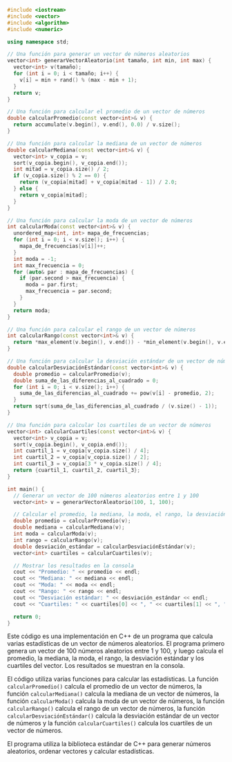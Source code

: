 ```cpp
#include <iostream>
#include <vector>
#include <algorithm>
#include <numeric>

using namespace std;

// Una función para generar un vector de números aleatorios
vector<int> generarVectorAleatorio(int tamaño, int min, int max) {
  vector<int> v(tamaño);
  for (int i = 0; i < tamaño; i++) {
    v[i] = min + rand() % (max - min + 1);
  }
  return v;
}

// Una función para calcular el promedio de un vector de números
double calcularPromedio(const vector<int>& v) {
  return accumulate(v.begin(), v.end(), 0.0) / v.size();
}

// Una función para calcular la mediana de un vector de números
double calcularMediana(const vector<int>& v) {
  vector<int> v_copia = v;
  sort(v_copia.begin(), v_copia.end());
  int mitad = v_copia.size() / 2;
  if (v_copia.size() % 2 == 0) {
    return (v_copia[mitad] + v_copia[mitad - 1]) / 2.0;
  } else {
    return v_copia[mitad];
  }
}

// Una función para calcular la moda de un vector de números
int calcularModa(const vector<int>& v) {
  unordered_map<int, int> mapa_de_frecuencias;
  for (int i = 0; i < v.size(); i++) {
    mapa_de_frecuencias[v[i]]++;
  }
  int moda = -1;
  int max_frecuencia = 0;
  for (auto& par : mapa_de_frecuencias) {
    if (par.second > max_frecuencia) {
      moda = par.first;
      max_frecuencia = par.second;
    }
  }
  return moda;
}

// Una función para calcular el rango de un vector de números
int calcularRango(const vector<int>& v) {
  return *max_element(v.begin(), v.end()) - *min_element(v.begin(), v.end());
}

// Una función para calcular la desviación estándar de un vector de números
double calcularDesviaciónEstándar(const vector<int>& v) {
  double promedio = calcularPromedio(v);
  double suma_de_las_diferencias_al_cuadrado = 0;
  for (int i = 0; i < v.size(); i++) {
    suma_de_las_diferencias_al_cuadrado += pow(v[i] - promedio, 2);
  }
  return sqrt(suma_de_las_diferencias_al_cuadrado / (v.size() - 1));
}

// Una función para calcular los cuartiles de un vector de números
vector<int> calcularCuartiles(const vector<int>& v) {
  vector<int> v_copia = v;
  sort(v_copia.begin(), v_copia.end());
  int cuartil_1 = v_copia[v_copia.size() / 4];
  int cuartil_2 = v_copia[v_copia.size() / 2];
  int cuartil_3 = v_copia[3 * v_copia.size() / 4];
  return {cuartil_1, cuartil_2, cuartil_3};
}

int main() {
  // Generar un vector de 100 números aleatorios entre 1 y 100
  vector<int> v = generarVectorAleatorio(100, 1, 100);

  // Calcular el promedio, la mediana, la moda, el rango, la desviación estándar y los cuartiles del vector
  double promedio = calcularPromedio(v);
  double mediana = calcularMediana(v);
  int moda = calcularModa(v);
  int rango = calcularRango(v);
  double desviación_estándar = calcularDesviaciónEstándar(v);
  vector<int> cuartiles = calcularCuartiles(v);

  // Mostrar los resultados en la consola
  cout << "Promedio: " << promedio << endl;
  cout << "Mediana: " << mediana << endl;
  cout << "Moda: " << moda << endl;
  cout << "Rango: " << rango << endl;
  cout << "Desviación estándar: " << desviación_estándar << endl;
  cout << "Cuartiles: " << cuartiles[0] << ", " << cuartiles[1] << ", " << cuartiles[2] << endl;

  return 0;
}
```

Este código es una implementación en C++ de un programa que calcula varias estadísticas de un vector de números aleatorios. El programa primero genera un vector de 100 números aleatorios entre 1 y 100, y luego calcula el promedio, la mediana, la moda, el rango, la desviación estándar y los cuartiles del vector. Los resultados se muestran en la consola.

El código utiliza varias funciones para calcular las estadísticas. La función `calcularPromedio()` calcula el promedio de un vector de números, la función `calcularMediana()` calcula la mediana de un vector de números, la función `calcularModa()` calcula la moda de un vector de números, la función `calcularRango()` calcula el rango de un vector de números, la función `calcularDesviaciónEstándar()` calcula la desviación estándar de un vector de números y la función `calcularCuartiles()` calcula los cuartiles de un vector de números.

El programa utiliza la biblioteca estándar de C++ para generar números aleatorios, ordenar vectores y calcular estadísticas.